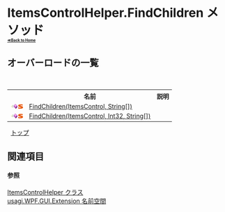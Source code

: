 # ItemsControlHelper.FindChildren メソッド <div style="font-size:30%"><a href="https://github.com/usagi/usagi.cs/blob/master/docs/Home.md">≪Back to Home</a></div> 


## オーバーロードの一覧
&nbsp;<table><tr><th></th><th>名前</th><th>説明</th></tr><tr><td>![Public メソッド](media/pubmethod.gif "Public メソッド")![静的メンバー](media/static.gif "静的メンバー")</td><td><a href="M_usagi_WPF_GUI_Extension_ItemsControlHelper_FindChildren_1.md">FindChildren(ItemsControl, String[])</a></td><td /></tr><tr><td>![Public メソッド](media/pubmethod.gif "Public メソッド")![静的メンバー](media/static.gif "静的メンバー")</td><td><a href="M_usagi_WPF_GUI_Extension_ItemsControlHelper_FindChildren.md">FindChildren(ItemsControl, Int32, String[])</a></td><td /></tr></table>&nbsp;
<a href="#itemscontrolhelper.findchildren-メソッド">トップ</a>

## 関連項目


#### 参照
<a href="T_usagi_WPF_GUI_Extension_ItemsControlHelper.md">ItemsControlHelper クラス</a><br /><a href="N_usagi_WPF_GUI_Extension.md">usagi.WPF.GUI.Extension 名前空間</a><br />